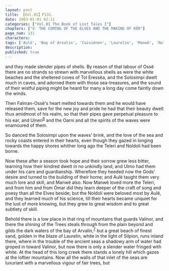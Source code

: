 ```yaml
---
layout: post
title: 【Vol.01】P131.
date: 1983-01-01 02:11
categories: ["Vol.01 The Book of Lost Tales I"]
chapters: ["V. THE COMING OF THE ELVES AND THE MAKING OF KÔR"]
page_num: 131
characters: 
tags: ['Aulë', 'Bay of Arvalin', 'Cuiviénen', 'Laurelin', 'Manwë', 'Noldoli', 'Oarni', 'Ómar', 'Ossë', 'Falman-Ossë', 'Solosimpi', 'Teleri', 'Tol Eressëa']
description: 
published: true
---
```


<p style="text-indent: 0;">
and they made slender pipes of shells. By reason of that labour of Ossë there are no strands so strewn with marvellous shells as were the white beaches and the sheltered coves of Tol Eressëa, and the Solosimpi dwelt much in caves, and adorned them with those sea-treasures, and the sound of their wistful piping might be heard for many a long day come faintly down the winds.
</p>

Then Falman-Ossë's heart melted towards them and he would have released them, save for the new joy and pride he had that their beauty dwelt thus amidmost of his realm, so that their pipes gave perpetual pleasure to his ear, and Uinen<SUP>[6]({{site.baseurl}}/vol01-p140)</SUP> and the Oarni and all the spirits of the waves were enamoured of them.

So danced the Solosimpi upon the waves' brink, and the love of the sea and rocky coasts entered in their hearts, even though they gazed in longing towards the happy shores whither long ago the Teleri and Noldoli had been borne.

Now these after a season took hope and their sorrow grew less bitter, learning how their kindred dwelt in no unkindly land, and Ulmo had them under his care and guardianship. Wherefore they heeded now the Gods' desire and turned to the building of their home; and Aulë taught them very much lore and skill, and Manwë also. Now Manwë loved more the Teleri, and from him and from Ómar did they learn deeper of the craft of song and poesy than all the Elves beside; but the Noldoli were beloved most by Aulë, and they learned much of his science, till their hearts became unquiet for the lust of more knowing, but they grew to great wisdom and to great subtlety of skill.

Behold there is a low place in that ring of mountains that guards Valinor, and there the shining of the Trees steals through from the plain beyond and gilds the dark waters of the bay of Arvalin,<SUP>[7]({{site.baseurl}}/vol01-p140)</SUP> but a great beach of finest sand, golden in the blaze of Laurelin, white in the light of Silpion, runs inland there, where in the trouble of the ancient seas a shadowy arm of water had groped in toward Valinor, but now there is only a slender water fringed with white. At the head of this long creek there stands a lonely hill which gazes at the loftier mountains. Now all the walls of that inlet of the seas are luxuriant with a marvellous vigour of fair trees, but


